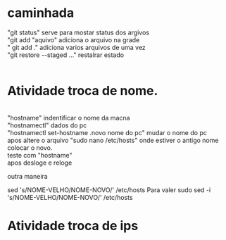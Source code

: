 # caminhada


"git status" serve para mostar status dos argivos <br/>
"git add "aquivo" adiciona o arquivo na grade<br/>
" git add ." adiciona varios arquivos de uma vez<br/>
"git restore --staged <file>..." restalrar estado<br/>
  <br/>
  # Atividade troca de nome.<br/>
  <br/>
  "hostname" indentificar o nome da macna<br/>
  "hostnamectl" dados do pc<br/>
  "hostnamectl set-hostname .novo nome do pc" mudar o nome do pc<br/>
  apos altere o arquivo "sudo nano /etc/hosts" onde estiver o antigo nome colocar o novo.<br/>
  teste com "hostname"<br/>
  apos desloge e reloge<br?>
  
  outra maneira
  
  sed 's/NOME-VELHO/NOME-NOVO/'  /etc/hosts
Para valer
sudo sed -i 's/NOME-VELHO/NOME-NOVO/'  /etc/hosts
  
  # Atividade troca de ips
  
  
